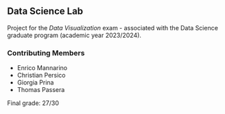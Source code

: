 ## Data Science Lab

Project for the *Data Visualization* exam - associated with the Data Science graduate program (academic year 2023/2024).

### Contributing Members

- Enrico Mannarino
- Christian Persico
- Giorgia Prina
- Thomas Passera

Final grade: 27/30
